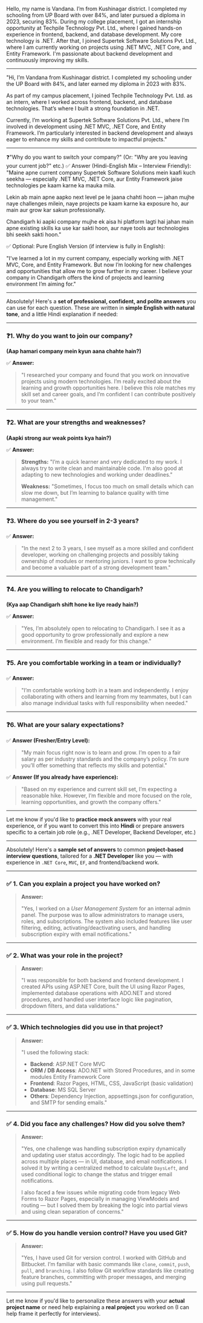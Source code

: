 Hello, my name is Vandana. I’m from Kushinagar district. I completed my schooling from UP Board with over 84%, and later pursued a diploma in 2023, securing 83%.
During my college placement, I got an internship opportunity at Techpile Technology Pvt. Ltd., where I gained hands-on experience in frontend, backend, 
and database development. My core technology is .NET.
After that, I joined Supertek Software Solutions Pvt. Ltd., where I am currently working on projects using .NET MVC, .NET Core, and Entity Framework.
 I'm passionate about backend development and continuously improving my skills.

---
"Hi, I’m Vandana from Kushinagar district. I completed my schooling under the UP Board with 84%, and later earned my diploma in 2023 with 83%.

As part of my campus placement, I joined Techpile Technology Pvt. Ltd. as an intern, where I worked across frontend, backend, and database technologies. 
That’s where I built a strong foundation in .NET.

Currently, I’m working at Supertek Software Solutions Pvt. Ltd., where I’m involved in development using .NET MVC, .NET Core,
 and Entity Framework. I’m particularly interested in backend development and always eager to enhance my skills and contribute to impactful projects."

---
❓"Why do you want to switch your company?"
(Or: "Why are you leaving your current job?" etc.)
✅ Answer (Hindi-English Mix – Interview Friendly):
"Maine apne current company Supertek Software Solutions mein kaafi kuch seekha — especially .NET MVC, .NET Core, aur Entity Framework jaise technologies pe kaam karne ka mauka mila.

Lekin ab main apne aapko next level pe le jaana chahti hoon — jahan mujhe naye challenges milein, naye projects pe kaam karne ka exposure ho, aur main aur grow kar sakun professionally.

Chandigarh ki aapki company mujhe ek aisa hi platform lagti hai jahan main apne existing skills ka use kar sakti hoon, aur naye tools aur technologies bhi seekh sakti hoon."

✅ Optional: Pure English Version (if interview is fully in English):

"I’ve learned a lot in my current company, especially working with .NET MVC, Core, and Entity Framework. But now I’m looking for new challenges and opportunities that allow me to grow further in my career.
I believe your company in Chandigarh offers the kind of projects and learning environment I’m aiming for."

---
Absolutely! Here's a **set of professional, confident, and polite answers** you can use for each question. These are written in **simple English with natural tone**, and a little Hindi explanation if needed:

---

### ❓**1. Why do you want to join our company?**

**(Aap hamari company mein kyun aana chahte hain?)**

✅ **Answer:**

> "I researched your company and found that you work on innovative projects using modern technologies. I’m really excited about the learning and growth opportunities here. I believe this role matches my skill set and career goals, and I’m confident I can contribute positively to your team."

---

### ❓**2. What are your strengths and weaknesses?**

**(Aapki strong aur weak points kya hain?)**

✅ **Answer:**

> **Strengths:**
> "I’m a quick learner and very dedicated to my work. I always try to write clean and maintainable code. I'm also good at adapting to new technologies and working under deadlines."
>
> **Weakness:**
> "Sometimes, I focus too much on small details which can slow me down, but I’m learning to balance quality with time management."

---

### ❓**3. Where do you see yourself in 2-3 years?**

✅ **Answer:**

> "In the next 2 to 3 years, I see myself as a more skilled and confident developer, working on challenging projects and possibly taking ownership of modules or mentoring juniors. I want to grow technically and become a valuable part of a strong development team."

---

### ❓**4. Are you willing to relocate to Chandigarh?**

**(Kya aap Chandigarh shift hone ke liye ready hain?)**

✅ **Answer:**

> "Yes, I’m absolutely open to relocating to Chandigarh. I see it as a good opportunity to grow professionally and explore a new environment. I’m flexible and ready for this change."

---

### ❓**5. Are you comfortable working in a team or individually?**

✅ **Answer:**

> "I’m comfortable working both in a team and independently. I enjoy collaborating with others and learning from my teammates, but I can also manage individual tasks with full responsibility when needed."

---

### ❓**6. What are your salary expectations?**

✅ **Answer (Fresher/Entry Level):**

> "My main focus right now is to learn and grow. I’m open to a fair salary as per industry standards and the company’s policy. I’m sure you’ll offer something that reflects my skills and potential."

✅ **Answer (If you already have experience):**

> "Based on my experience and current skill set, I’m expecting a reasonable hike. However, I’m flexible and more focused on the role, learning opportunities, and growth the company offers."

---

Let me know if you'd like to **practice mock answers** with your real experience, or if you want to convert this into **Hindi** or prepare answers specific to a certain job role (e.g., .NET Developer, Backend Developer, etc.)


---

Absolutely! Here's a **sample set of answers** to common **project-based interview questions**, tailored for a **.NET Developer** like you — with experience in `.NET Core`, `MVC`, `EF`, and frontend/backend work.

---

### ✅ **1. Can you explain a project you have worked on?**

> **Answer:**
>
> "Yes, I worked on a *User Management System* for an internal admin panel. The purpose was to allow administrators to manage users, roles, and subscriptions. The system also included features like user filtering, editing, activating/deactivating users, and handling subscription expiry with email notifications."

---

### ✅ **2. What was your role in the project?**

> **Answer:**
>
> "I was responsible for both backend and frontend development. I created APIs using ASP.NET Core, built the UI using Razor Pages, implemented database operations with ADO.NET and stored procedures, and handled user interface logic like pagination, dropdown filters, and data validations."

---

### ✅ **3. Which technologies did you use in that project?**

> **Answer:**
>
> "I used the following stack:
>
> * **Backend**: ASP.NET Core MVC
> * **ORM / DB Access**: ADO.NET with Stored Procedures, and in some modules Entity Framework Core
> * **Frontend**: Razor Pages, HTML, CSS, JavaScript (basic validation)
> * **Database**: MS SQL Server
> * **Others**: Dependency Injection, appsettings.json for configuration, and SMTP for sending emails."

---

### ✅ **4. Did you face any challenges? How did you solve them?**

> **Answer:**
>
> "Yes, one challenge was handling subscription expiry dynamically and updating user status accordingly. The logic had to be applied across multiple places — in UI, database, and email notifications. I solved it by writing a centralized method to calculate `DaysLeft`, and used conditional logic to change the status and trigger email notifications.
>
> I also faced a few issues while migrating code from legacy Web Forms to Razor Pages, especially in managing ViewModels and routing — but I solved them by breaking the logic into partial views and using clean separation of concerns."

---

### ✅ **5. How do you handle version control? Have you used Git?**

> **Answer:**
>
> "Yes, I have used Git for version control. I worked with GitHub and Bitbucket. I’m familiar with basic commands like `clone`, `commit`, `push`, `pull`, and `branching`. I also follow Git workflow standards like creating feature branches, committing with proper messages, and merging using pull requests."

---

Let me know if you'd like to personalize these answers with your **actual project name** or need help explaining a **real project** you worked on (I can help frame it perfectly for interviews).
